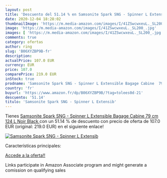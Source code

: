```yaml
---
layout: post
title: 'Descuento del 51.14 % en Samsonite Spark SNG - Spinner L Extensib'
date: 2020-12-04 18:28:02
thumbnailImage: 'https://m.media-amazon.com/images/I/41ZSwcwxeuL._SL200_.jpg'
image: 'https://m.media-amazon.com/images/I/41ZSwcwxeuL._SL200_.jpg'
images: [ 'https://m.media-amazon.com/images/I/41ZSwcwxeuL._SL200_.jpg' ]
comments: true
category: ofertas
author: ring
slug: 'B06XYZBP9B-fr'
description:
actualPrice: 107.0 EUR
currency: EUR
price: 107.0
comparePrice: 219.0 EUR
inStock: true
prodname: 'Samsonite Spark SNG - Spinner L Extensible Bagage Cabine  79 cm  124 L  Noir  Black '
country: 'fr'
buyurl: 'https://www.amazon.fr/dp/B06XYZBP9B/?tag=tolees0d-21'
descuento: '51.14'
titulo: 'Samsonite Spark SNG - Spinner L Extensib'
---
```


Tienes [Samsonite Spark SNG - Spinner L Extensible Bagage Cabine  79 cm  124 L  Noir  Black ](https://www.amazon.fr/dp/B06XYZBP9B/?tag=tolees0d-21) con un 51.14 % de descuento con precio de oferta de 107.0 EUR (original: 219.0 EUR) en el siguiente enlace!

[![Samsonite Spark SNG - Spinner L Extensib](https://m.media-amazon.com/images/I/41ZSwcwxeuL._SL200_.jpg)](https://www.amazon.fr/dp/B06XYZBP9B/?tag=tolees0d-21)

Características principales:


[Accede a la oferta!!](https://www.amazon.fr/dp/B06XYZBP9B/?tag=tolees0d-21)

Links participate in Amazon Associate program and might generate a comission on qualifying sales


